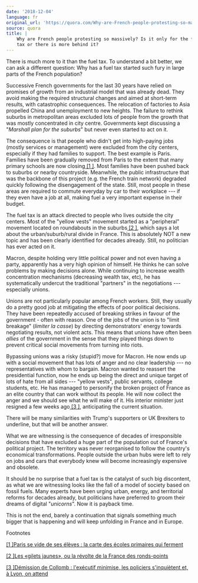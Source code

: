 ```yaml
---
date: '2018-12-04'
language: fr
original_url: 'https://quora.com/Why-are-French-people-protesting-so-massively-Is-it-only-for-the-fuel-tax-or-there-is-more-behind-it/answer/Clément-Renaud'
source: quora
title: |
    Why are French people protesting so massively? Is it only for the fuel
    tax or there is more behind it?
---
```


There is much more to it than the fuel tax. To understand a bit better,
we can ask a different question: Why has a fuel tax started such fury in
large parts of the French population?

Successive French governments for the last 30 years have relied on
promises of growth from an industrial model that was already dead. They
avoid making the required structural changes and aimed at short-term
results, with catastrophic consequences. The relocation of factories to
Asia propelled China and unemployment to new heights. The failure to
rethink suburbs in metropolitan areas excluded lots of people from the
growth that was mostly concentrated in city centre. Governments kept
discussing a "*Marshall plan for the suburbs*" but never even started to
act on it.

The consequence is that people who didn't get into high-paying jobs
(mostly services or management) were excluded from the city centers,
especially if they had families to support. The best example is Paris.
Families have been gradually removed from Paris to the extent that many
primary schools are now closing[ [1 ]](#QegyR). Most families have been
pushed back to suburbs or nearby countryside. Meanwhile, the public
infrastructure that was the backbone of this project (e.g. the French
train network) degraded quickly following the disengagement of the
state. Still, most people in these areas are required to commute
everyday by car to their workplace --- if they even have a job at all,
making fuel a very important expense in their budget.

The fuel tax is an attack directed to people who lives outside the city
centers. Most of the "yellow vests" movement started as a "peripheral"
movement located on roundabouts in the suburbs[ [2 ]](#WuEVT), which
says a lot about the urban/suburb/rural divide in France. This is
absolutely NOT a new topic and has been clearly identified for decades
already. Still, no politician has ever acted on it.

Macron, despite holding very little political power and not even having
a party, apparently has a very high opinion of himself. He thinks he can
solve problems by making decisions alone. While continuing to increase
wealth concentration mechanisms (decreasing wealth tax, etc), he has
systematically undercut the traditional "partners" in the negotiations
--- especially unions.

Unions are not particularly popular among French workers. Still, they
usually do a pretty good job at mitigating the effects of poor political
decisions. They have been repeatedly accused of breaking strikes in
favour of the government - often with reason. One of the jobs of the
union is to "limit breakage" (*limiter la casse*) by directing
demonstrators' energy towards negotiating results, not violent acts.
This means that unions have often been *allies* of the government in the
sense that they played things down to prevent critical social movements
from turning into riots.

Bypassing unions was a risky (stupid?) move for Macron. He now ends up
with a social movement that has lots of anger and no clear leadership
--- no representatives with whom to bargain. Macron wanted to reassert
the presidential function, now he ends up being the direct and unique
target of lots of hate from all sides --- "yellow vests", public
servants, college students, etc. He has managed to personify the broken
project of France as an elite country that can work without its people.
He will now collect the anger and we should see what he will make of it.
His interior minister just resigned a few weeks ago[ [3 ]](#OpzrA),
anticipating the current situation.

There will be many similarities with Trump's supporters or UK Brexiters
to underline, but that will be another answer.

What we are witnessing is the consequence of decades of irresponsible
decisions that have excluded a huge part of the population out of
France's political project. The territory was never reorganised to
follow the country's economical transformations. People outside the
urban hubs were left to rely on jobs and cars that everybody knew will
become increasingly expensive and obsolete.

It should be no surprise that a fuel tax is the catalyst of such big
discontent, as what we are witnessing looks like the fall of a model of
society based on fossil fuels. Many experts have been urging urban,
energy, and territorial reforms for decades already, but politicians
have preferred to groom their dreams of digital "*unicorns*". Now it is
payback time.

This is not the end, barely a continuation that signals something much
bigger that is happening and will keep unfolding in France and in
Europe.

Footnotes

[ [1 ]](#cite-QegyR)[Paris se vide de ses élèves : la carte des écoles
primaires qui
ferment](https://www.lemonde.fr/education/visuel/2018/08/28/demographie-scolaire-a-paris-ces-ecoles-primaires-qui-ferment_5347198_1473685.html)

[ [2 ]](#cite-WuEVT)[Les «gilets jaunes», ou la révolte de la France des
ronds-points](https://www.slate.fr/story/169626/blocage-17-novembre-gilets-jaunes-revolte-ronds-points-france-peripherique-diesel)

[ [3 ]](#cite-OpzrA)[Démission de Collomb : l'exécutif minimise, les
policiers s'inquiètent et, à Lyon, on
attend](https://www.lemonde.fr/politique/article/2018/10/03/demission-de-gerard-collomb-l-executif-en-crise-lyon-sur-ses-gardes_5364226_823448.html)
